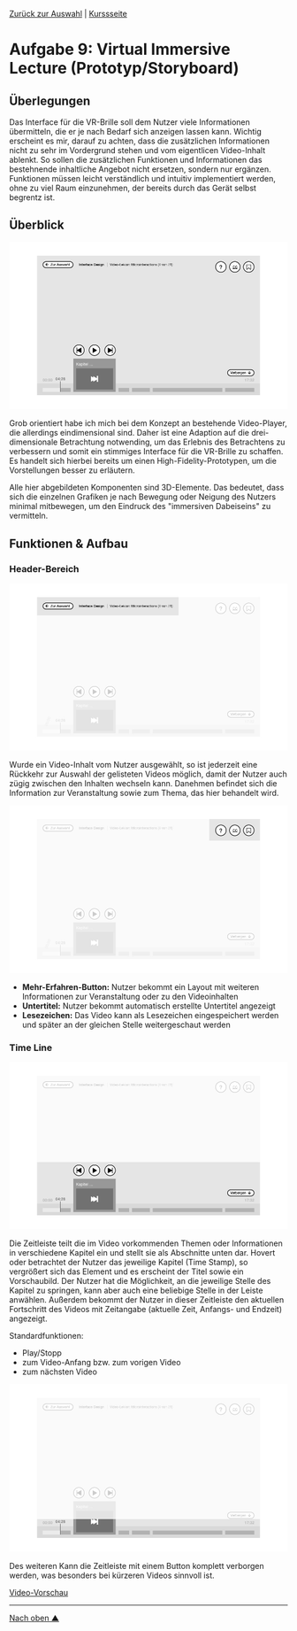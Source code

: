 [Zurück zur Auswahl](https://gionegel.github.io/IFD-WiSe20-21/) | [Kurssseite](https://webuser.hs-furtwangen.de/~rag/lehre/WiSe20-21/IFD/Kursinhalt/Team/)

# Aufgabe 9: Virtual Immersive Lecture (Prototyp/Storyboard)

## Überlegungen

Das Interface für die VR-Brille soll dem Nutzer viele Informationen übermitteln, die er je nach Bedarf sich anzeigen lassen kann. Wichtig erscheint es mir, darauf zu achten, dass die zusätzlichen Informationen nicht zu sehr im Vordergrund stehen und vom eigentlicen Video-Inhalt ablenkt. So sollen die zusätzlichen Funktionen und Informationen das bestehnende inhaltliche Angebot nicht ersetzen, sondern nur ergänzen. Funktionen müssen leicht verständlich und intuitiv implementiert werden, ohne zu viel Raum einzunehmen, der bereits durch das Gerät selbst begrentz ist.

## Überblick

![1](task-9-img-1.jpg)

Grob orientiert habe ich mich bei dem Konzept an bestehende Video-Player, die allerdings eindimensional sind. Daher ist eine Adaption auf die drei-dimensionale Betrachtung notwending, um das Erlebnis des Betrachtens zu verbessern und somit ein stimmiges Interface für die VR-Brille zu schaffen. Es handelt sich hierbei bereits um einen High-Fidelity-Prototypen, um die Vorstellungen besser zu erläutern.

Alle hier abgebildeten Komponenten sind 3D-Elemente. Das bedeutet, dass sich die einzelnen Grafiken je nach Bewegung oder Neigung des Nutzers minimal mitbewegen, um den Eindruck des "immersiven Dabeiseins" zu vermitteln.

## Funktionen & Aufbau

### Header-Bereich

![2](task-9-img-2.jpg)

Wurde ein Video-Inhalt vom Nutzer ausgewählt, so ist jederzeit eine Rückkehr zur Auswahl der gelisteten Videos möglich, damit der Nutzer auch zügig zwischen den Inhalten wechseln kann. Danehmen befindet sich die Information zur Veranstaltung sowie zum Thema, das hier behandelt wird. 

![3](task-9-img-3.jpg)

* **Mehr-Erfahren-Button:** Nutzer bekommt ein Layout mit weiteren Informationen zur Veranstaltung oder zu den Videoinhalten
* **Untertitel:** Nutzer bekommt automatisch erstellte Untertitel angezeigt
* **Lesezeichen:** Das Video kann als Lesezeichen eingespeichert werden und später an der gleichen Stelle weitergeschaut werden

### Time Line

![4](task-9-img-4.jpg)

Die Zeitleiste teilt die im Video vorkommenden Themen oder Informationen in verschiedene Kapitel ein und stellt sie als Abschnitte unten dar. Hovert oder betrachtet der Nutzer das jeweilige Kapitel (Time Stamp), so vergrößert sich das Element und es erscheint der Titel sowie ein Vorschaubild. Der Nutzer hat die Möglichkeit, an die jeweilige Stelle des Kapitel zu springen, kann aber auch eine beliebige Stelle in der Leiste anwählen. Außerdem bekommt der Nutzer in dieser Zeitleiste den aktuellen Fortschritt des Videos mit Zeitangabe (aktuelle Zeit, Anfangs- und Endzeit) angezeigt.

Standardfunktionen:
* Play/Stopp
* zum Video-Anfang bzw. zum vorigen Video
* zum nächsten Video

![5](task-9-img-5.jpg)

Des weiteren Kann die Zeitleiste mit einem Button komplett verborgen werden, was besonders bei kürzeren Videos sinnvoll ist.

[Video-Vorschau](#)


---
[Nach oben &#x25B2;](#top)

